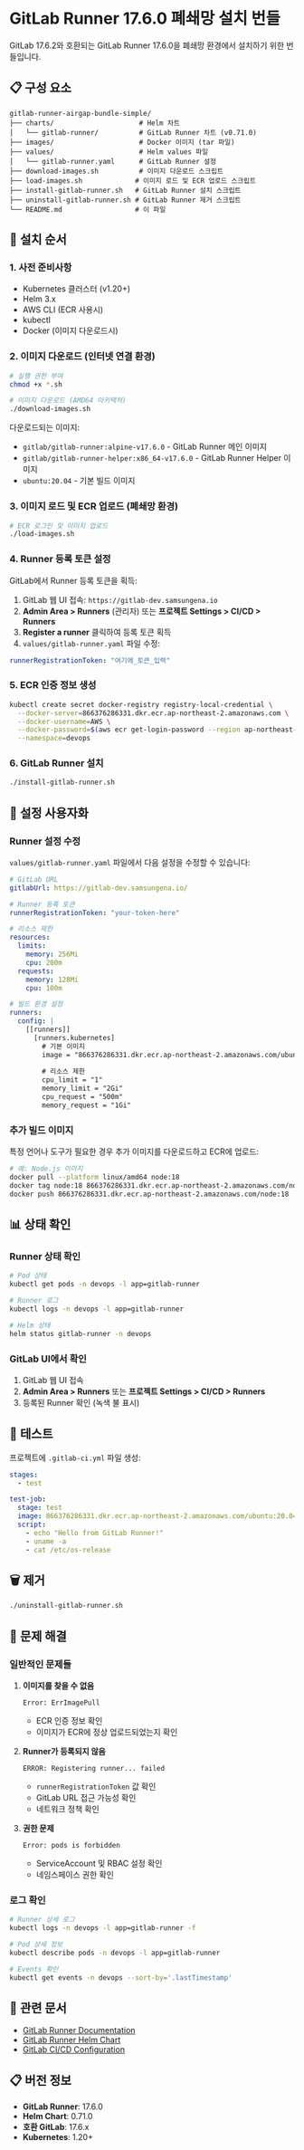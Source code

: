 # GitLab Runner 17.6.0 폐쇄망 설치 번들

GitLab 17.6.2와 호환되는 GitLab Runner 17.6.0을 폐쇄망 환경에서 설치하기 위한 번들입니다.

## 📋 구성 요소

```
gitlab-runner-airgap-bundle-simple/
├── charts/                     # Helm 차트
│   └── gitlab-runner/          # GitLab Runner 차트 (v0.71.0)
├── images/                     # Docker 이미지 (tar 파일)
├── values/                     # Helm values 파일
│   └── gitlab-runner.yaml      # GitLab Runner 설정
├── download-images.sh          # 이미지 다운로드 스크립트
├── load-images.sh             # 이미지 로드 및 ECR 업로드 스크립트
├── install-gitlab-runner.sh   # GitLab Runner 설치 스크립트
├── uninstall-gitlab-runner.sh # GitLab Runner 제거 스크립트
└── README.md                  # 이 파일
```

## 🚀 설치 순서

### 1. 사전 준비사항

- Kubernetes 클러스터 (v1.20+)
- Helm 3.x
- AWS CLI (ECR 사용시)
- kubectl
- Docker (이미지 다운로드시)

### 2. 이미지 다운로드 (인터넷 연결 환경)

```bash
# 실행 권한 부여
chmod +x *.sh

# 이미지 다운로드 (AMD64 아키텍처)
./download-images.sh
```

다운로드되는 이미지:
- `gitlab/gitlab-runner:alpine-v17.6.0` - GitLab Runner 메인 이미지
- `gitlab/gitlab-runner-helper:x86_64-v17.6.0` - GitLab Runner Helper 이미지
- `ubuntu:20.04` - 기본 빌드 이미지

### 3. 이미지 로드 및 ECR 업로드 (폐쇄망 환경)

```bash
# ECR 로그인 및 이미지 업로드
./load-images.sh
```

### 4. Runner 등록 토큰 설정

GitLab에서 Runner 등록 토큰을 획득:

1. GitLab 웹 UI 접속: `https://gitlab-dev.samsungena.io`
2. **Admin Area > Runners** (관리자) 또는 **프로젝트 Settings > CI/CD > Runners**
3. **Register a runner** 클릭하여 등록 토큰 획득
4. `values/gitlab-runner.yaml` 파일 수정:

```yaml
runnerRegistrationToken: "여기에_토큰_입력"
```

### 5. ECR 인증 정보 생성

```bash
kubectl create secret docker-registry registry-local-credential \
  --docker-server=866376286331.dkr.ecr.ap-northeast-2.amazonaws.com \
  --docker-username=AWS \
  --docker-password=$(aws ecr get-login-password --region ap-northeast-2) \
  --namespace=devops
```

### 6. GitLab Runner 설치

```bash
./install-gitlab-runner.sh
```

## 🔧 설정 사용자화

### Runner 설정 수정

`values/gitlab-runner.yaml` 파일에서 다음 설정을 수정할 수 있습니다:

```yaml
# GitLab URL
gitlabUrl: https://gitlab-dev.samsungena.io/

# Runner 등록 토큰
runnerRegistrationToken: "your-token-here"

# 리소스 제한
resources:
  limits:
    memory: 256Mi
    cpu: 200m
  requests:
    memory: 128Mi
    cpu: 100m

# 빌드 환경 설정
runners:
  config: |
    [[runners]]
      [runners.kubernetes]
        # 기본 이미지
        image = "866376286331.dkr.ecr.ap-northeast-2.amazonaws.com/ubuntu:20.04"
        
        # 리소스 제한
        cpu_limit = "1"
        memory_limit = "2Gi"
        cpu_request = "500m"
        memory_request = "1Gi"
```

### 추가 빌드 이미지

특정 언어나 도구가 필요한 경우 추가 이미지를 다운로드하고 ECR에 업로드:

```bash
# 예: Node.js 이미지
docker pull --platform linux/amd64 node:18
docker tag node:18 866376286331.dkr.ecr.ap-northeast-2.amazonaws.com/node:18
docker push 866376286331.dkr.ecr.ap-northeast-2.amazonaws.com/node:18
```

## 📊 상태 확인

### Runner 상태 확인

```bash
# Pod 상태
kubectl get pods -n devops -l app=gitlab-runner

# Runner 로그
kubectl logs -n devops -l app=gitlab-runner

# Helm 상태
helm status gitlab-runner -n devops
```

### GitLab UI에서 확인

1. GitLab 웹 UI 접속
2. **Admin Area > Runners** 또는 **프로젝트 Settings > CI/CD > Runners**
3. 등록된 Runner 확인 (녹색 불 표시)

## 🧪 테스트

프로젝트에 `.gitlab-ci.yml` 파일 생성:

```yaml
stages:
  - test

test-job:
  stage: test
  image: 866376286331.dkr.ecr.ap-northeast-2.amazonaws.com/ubuntu:20.04
  script:
    - echo "Hello from GitLab Runner!"
    - uname -a
    - cat /etc/os-release
```

## 🗑️ 제거

```bash
./uninstall-gitlab-runner.sh
```

## 📝 문제 해결

### 일반적인 문제들

1. **이미지를 찾을 수 없음**
   ```
   Error: ErrImagePull
   ```
   - ECR 인증 정보 확인
   - 이미지가 ECR에 정상 업로드되었는지 확인

2. **Runner가 등록되지 않음**
   ```
   ERROR: Registering runner... failed
   ```
   - `runnerRegistrationToken` 값 확인
   - GitLab URL 접근 가능성 확인
   - 네트워크 정책 확인

3. **권한 문제**
   ```
   Error: pods is forbidden
   ```
   - ServiceAccount 및 RBAC 설정 확인
   - 네임스페이스 권한 확인

### 로그 확인

```bash
# Runner 상세 로그
kubectl logs -n devops -l app=gitlab-runner -f

# Pod 상세 정보
kubectl describe pods -n devops -l app=gitlab-runner

# Events 확인
kubectl get events -n devops --sort-by='.lastTimestamp'
```

## 🔗 관련 문서

- [GitLab Runner Documentation](https://docs.gitlab.com/runner/)
- [GitLab Runner Helm Chart](https://docs.gitlab.com/runner/install/kubernetes.html)
- [GitLab CI/CD Configuration](https://docs.gitlab.com/ee/ci/)

## 📋 버전 정보

- **GitLab Runner**: 17.6.0
- **Helm Chart**: 0.71.0
- **호환 GitLab**: 17.6.x
- **Kubernetes**: 1.20+